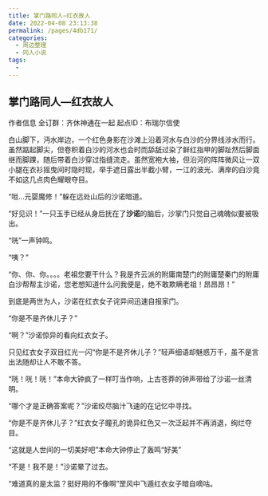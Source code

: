```yaml
---
title: 掌门路同人—红衣故人
date: 2022-04-08 23:13:38
permalink: /pages/4db171/
categories:
  - 周边整理
  - 同人小说
tags:
  - 
---
```

## 掌门路同人—红衣故人

 作者信息 全订群：齐休神通在一起 起点ID：布瑞尔信使

  

白山脚下，沔水岸边，一个红色身影在沙滩上沿着河水与白沙的分界线涉水而行。虽然踮起脚尖，但卷积着白沙的河水也会时而舔舐过染了鲜红指甲的脚趾然后脚面继而脚踝，随后带着白沙穿过指缝流走。虽然宽袍大袖，但沿河的阵阵微风让一双小腿在衣衫摇曳间时隐时现，举手遮日露出半截小臂，一江的波光、满岸的白沙竟不如这几点肉色耀眼夺目。

“咝…元婴魔修！”躲在远处山后的沙诺暗道。

“好见识！”一只玉手已经从身后抚在了**沙诺**的脑后，沙掌门只觉自己魂魄似要被吸出。

“咣”一声钟鸣。

“咦？”

“你、你、你。。。。老祖您要干什么？我是齐云派的附庸南楚门的附庸楚秦门的附庸白沙帮帮主沙诺，您老想知道什么问我便是，绝不敢欺瞒老祖！昂昂昂！”

到底是两世为人，沙诺在红衣女子诧异间迅速自报家门。

“你是不是齐休儿子？”

“啊？”沙诺惊异的看向红衣女子。

只见红衣女子双目红光一闪“你是不是齐休儿子？”轻声细语却魅惑万千，虽不是言出法随却让人不敢不答。

“咣！咣！咣！”本命大钟疯了一样叮当作响，上古苍莽的钟声带给了沙诺一丝清明。

“哪个才是正确答案呢？”沙诺绞尽脑汁飞速的在记忆中寻找。

“你是不是齐休儿子？”红衣女子瞳孔的诡异红色又一次泛起并不再消退，绚烂夺目。

“这就是人世间的一切美好吧”本命大钟停止了轰鸣“好美”

“不是！我不是！”沙诺晕了过去。

“难道真的是太监？挺好用的不像啊”罡风中飞遁红衣女子暗自嘀咕。
